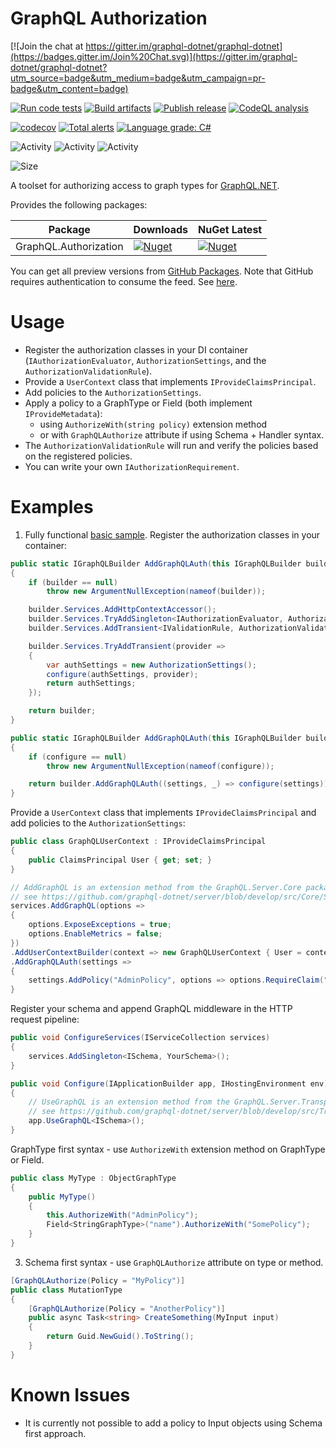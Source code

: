 # GraphQL Authorization

[![Join the chat at https://gitter.im/graphql-dotnet/graphql-dotnet](https://badges.gitter.im/Join%20Chat.svg)](https://gitter.im/graphql-dotnet/graphql-dotnet?utm_source=badge&utm_medium=badge&utm_campaign=pr-badge&utm_content=badge)

[![Run code tests](https://github.com/graphql-dotnet/authorization/actions/workflows/test.yml/badge.svg)](https://github.com/graphql-dotnet/authorization/actions/workflows/test.yml)
[![Build artifacts](https://github.com/graphql-dotnet/authorization/actions/workflows/build.yml/badge.svg)](https://github.com/graphql-dotnet/authorization/actions/workflows/build.yml)
[![Publish release](https://github.com/graphql-dotnet/authorization/actions/workflows/publish.yml/badge.svg)](https://github.com/graphql-dotnet/authorization/actions/workflows/publish.yml)
[![CodeQL analysis](https://github.com/graphql-dotnet/authorization/actions/workflows/codeql-analysis.yml/badge.svg)](https://github.com/graphql-dotnet/authorization/actions/workflows/codeql-analysis.yml)

[![codecov](https://codecov.io/gh/graphql-dotnet/authorization/branch/master/graph/badge.svg?token=TODO)](https://codecov.io/gh/graphql-dotnet/authorization)
[![Total alerts](https://img.shields.io/lgtm/alerts/g/graphql-dotnet/authorization.svg?logo=lgtm&logoWidth=18)](https://lgtm.com/projects/g/graphql-dotnet/authorization/alerts/)
[![Language grade: C#](https://img.shields.io/lgtm/grade/csharp/g/graphql-dotnet/authorization.svg?logo=lgtm&logoWidth=18)](https://lgtm.com/projects/g/graphql-dotnet/authorization/context:csharp)

![Activity](https://img.shields.io/github/commit-activity/w/graphql-dotnet/authorization)
![Activity](https://img.shields.io/github/commit-activity/m/graphql-dotnet/authorization)
![Activity](https://img.shields.io/github/commit-activity/y/graphql-dotnet/authorization)

![Size](https://img.shields.io/github/repo-size/graphql-dotnet/authorization)

A toolset for authorizing access to graph types for [GraphQL.NET](https://github.com/graphql-dotnet/graphql-dotnet).

Provides the following packages:

| Package               | Downloads                                                                                                               | NuGet Latest                                                                                                             |
|-----------------------|-------------------------------------------------------------------------------------------------------------------------|--------------------------------------------------------------------------------------------------------------------------|
| GraphQL.Authorization | [![Nuget](https://img.shields.io/nuget/dt/GraphQL.Authorization)](https://www.nuget.org/packages/GraphQL.Authorization) | [![Nuget](https://img.shields.io/nuget/v/GraphQL.Authorization)](https://www.nuget.org/packages/GraphQL.Authorization)   |

You can get all preview versions from [GitHub Packages](https://github.com/orgs/graphql-dotnet/packages?repo_name=authorization).
Note that GitHub requires authentication to consume the feed. See [here](https://docs.github.com/en/free-pro-team@latest/packages/publishing-and-managing-packages/about-github-packages#authenticating-to-github-packages).

# Usage

* Register the authorization classes in your DI container (`IAuthorizationEvaluator`, `AuthorizationSettings`, and the `AuthorizationValidationRule`).
* Provide a `UserContext` class that implements `IProvideClaimsPrincipal`.
* Add policies to the `AuthorizationSettings`.
* Apply a policy to a GraphType or Field (both implement `IProvideMetadata`):
  - using `AuthorizeWith(string policy)` extension method
  - or with `GraphQLAuthorize` attribute if using Schema + Handler syntax.
* The `AuthorizationValidationRule` will run and verify the policies based on the registered policies.
* You can write your own `IAuthorizationRequirement`.

# Examples

1. Fully functional [basic sample](src/BasicSample/Program.cs).
Register the authorization classes in your container:

```csharp
public static IGraphQLBuilder AddGraphQLAuth(this IGraphQLBuilder builder, Action<AuthorizationSettings, IServiceProvider> configure)
{
    if (builder == null)
        throw new ArgumentNullException(nameof(builder));

    builder.Services.AddHttpContextAccessor();
    builder.Services.TryAddSingleton<IAuthorizationEvaluator, AuthorizationEvaluator>();
    builder.Services.AddTransient<IValidationRule, AuthorizationValidationRule>();

    builder.Services.TryAddTransient(provider =>
    {
        var authSettings = new AuthorizationSettings();
        configure(authSettings, provider);
        return authSettings;
    });

    return builder;
}

public static IGraphQLBuilder AddGraphQLAuth(this IGraphQLBuilder builder, Action<AuthorizationSettings> configure)
{
    if (configure == null)
        throw new ArgumentNullException(nameof(configure));

    return builder.AddGraphQLAuth((settings, _) => configure(settings));
}
```

Provide a `UserContext` class that implements `IProvideClaimsPrincipal` and add policies to the `AuthorizationSettings`:

```csharp
public class GraphQLUserContext : IProvideClaimsPrincipal
{
    public ClaimsPrincipal User { get; set; }
}

// AddGraphQL is an extension method from the GraphQL.Server.Core package and it is aware of all registered validation rules
// see https://github.com/graphql-dotnet/server/blob/develop/src/Core/ServiceCollectionExtensions.cs
services.AddGraphQL(options =>
{
    options.ExposeExceptions = true;
    options.EnableMetrics = false;
})
.AddUserContextBuilder(context => new GraphQLUserContext { User = context.User })
.AddGraphQLAuth(settings =>
{
    settings.AddPolicy("AdminPolicy", options => options.RequireClaim("role", "Admin"));
}
```

Register your schema and append GraphQL middleware in the HTTP request pipeline:

```csharp
public void ConfigureServices(IServiceCollection services)
{
    services.AddSingleton<ISchema, YourSchema>();
}

public void Configure(IApplicationBuilder app, IHostingEnvironment env)
{
    // UseGraphQL is an extension method from the GraphQL.Server.Transports.AspNetCore package
    // see https://github.com/graphql-dotnet/server/blob/develop/src/Transports.AspNetCore/ApplicationBuilderExtensions.cs
    app.UseGraphQL<ISchema>();
}
```

GraphType first syntax - use `AuthorizeWith` extension method on GraphType or Field.

```csharp
public class MyType : ObjectGraphType
{
    public MyType()
    {
        this.AuthorizeWith("AdminPolicy");
        Field<StringGraphType>("name").AuthorizeWith("SomePolicy");
    }
}
```

3. Schema first syntax - use `GraphQLAuthorize` attribute on type or method.

```c#
[GraphQLAuthorize(Policy = "MyPolicy")]
public class MutationType
{
    [GraphQLAuthorize(Policy = "AnotherPolicy")]
    public async Task<string> CreateSomething(MyInput input)
    {
        return Guid.NewGuid().ToString();
    }
}
```

# Known Issues

* It is currently not possible to add a policy to Input objects using Schema first approach.
